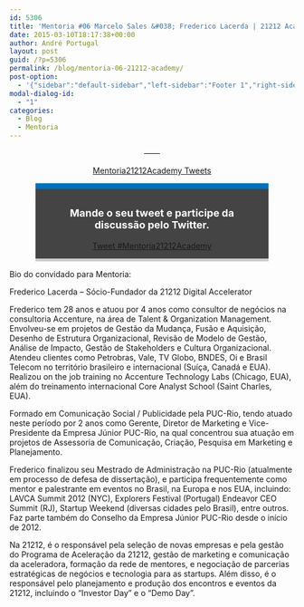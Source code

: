 ```yaml
---
id: 5306
title: 'Mentoria #06 Marcelo Sales &#038; Frederico Lacerda | 21212 Academy'
date: 2015-03-10T18:17:38+00:00
author: André Portugal
layout: post
guid: /?p=5306
permalink: /blog/mentoria-06-21212-academy/
post-option:
  - '{"sidebar":"default-sidebar","left-sidebar":"Footer 1","right-sidebar":"Footer 1","page-title":"","page-caption":""}'
modal-dialog-id:
  - "1"
categories:
  - Blog
  - Mentoria
---
```

<p style="text-align: center;">
  &#8212;&#8212;
</p>

<p style="text-align: center;">
</p>

<p style="text-align: center;">
  <a class="twitter-timeline" href="https://twitter.com/hashtag/Mentoria21212Academy" data-widget-id="560158493144260608" data-chrome="nofooter noborders transparent">Mentoria21212Academy Tweets</a>
</p>

<div class="tweet-container" style="width: 76%; margin: auto; padding: 1em; background: #444444; border-top: 10px solid #0072bc; border-bottom: 5px solid #cccccc; margin-bottom: 1em;">
  <div class="tweet-description" style="color: #ffffff;">
    <p style="font-size: 18px; text-align: center;">
      <strong>Mande o seu tweet e participe da discussão pelo Twitter.</strong>
    </p>
  </div>

  <div class="tweet-button" style="text-align: center;">
    <a class="twitter-hashtag-button" href="https://twitter.com/intent/tweet?original_referer=http%3A%2F%2Facademy.21212.com%2Fblog%2Fmentoria-06-21212-academy%2F%3Fpreview%3Dtrue%26preview_id%3D4700%26preview_nonce%3Dc423cca8bc%26post_format%3Dstandard&text=%23Mentoria21212Academy&tw_p=tweetbutton&url=http%3A%2F%2Fbit.ly%2F1D1XLls" data-size="large"> Tweet #Mentoria21212Academy</a><br />
  </div>
</div>

Bio do convidado para Mentoria:

Frederico Lacerda &#8211; Sócio-Fundador da 21212 Digital Accelerator

Frederico tem 28 anos e atuou por 4 anos como consultor de negócios na consultoria Accenture, na área de Talent & Organization Management. Envolveu-se em projetos de Gestão da Mudança, Fusão e Aquisição, Desenho de Estrutura Organizacional, Revisão de Modelo de Gestão, Análise de Impacto, Gestão de Stakeholders e Cultura Organizacional. Atendeu clientes como Petrobras, Vale, TV Globo, BNDES, Oi <span class="text_exposed_show">e Brasil Telecom no território brasileiro e internacional (Suíça, Canadá e EUA). Realizou on the job training no Accenture Technology Labs (Chicago, EUA), além do treinamento internacional Core Analyst School (Saint Charles, EUA).</span>

<div class="text_exposed_show">
  <p>
    Formado em Comunicação Social / Publicidade pela PUC-Rio, tendo atuado neste período por 2 anos como Gerente, Diretor de Marketing e Vice-Presidente da Empresa Júnior PUC-Rio, na qual concentrou sua atuação em projetos de Assessoria de Comunicação, Criação, Pesquisa em Marketing e Planejamento.
  </p>

  <p>
    Frederico finalizou seu Mestrado de Administração na PUC-Rio (atualmente em processo de defesa de dissertação), e participa frequentemente como mentor e palestrante em eventos no Brasil, na Europa e nos EUA, incluindo: LAVCA Summit 2012 (NYC), Explorers Festival (Portugal) Endeavor CEO Summit (RJ), Startup Weekend (diversas cidades pelo Brasil), entre outros. Faz parte também do Conselho da Empresa Júnior PUC-Rio desde o início de 2012.
  </p>

  <p>
    Na 21212, é o responsável pela seleção de novas empresas e pela gestão do Programa de Aceleração da 21212, gestão de marketing e comunicação da aceleradora, formação da rede de mentores, e negociação de parcerias estratégicas de negócios e tecnologia para as startups. Além disso, é o responsável pelo planejamento e produção dos encontros e eventos da 21212, incluindo o &#8220;Investor Day&#8221; e o &#8220;Demo Day&#8221;.
  </p>
</div>